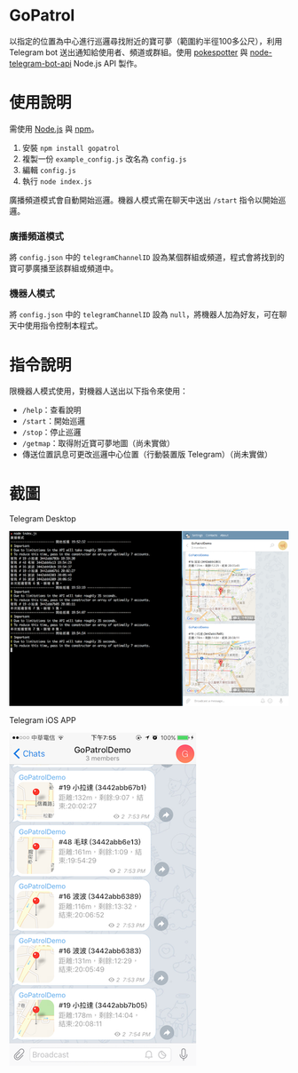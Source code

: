 # GoPatrol
以指定的位置為中心進行巡邏尋找附近的寶可夢（範圍約半徑100多公尺），利用 Telegram bot 送出通知給使用者、頻道或群組。使用 [pokespotter](https://github.com/brentschooley/pokespotter) 與 [node-telegram-bot-api](https://github.com/yagop/node-telegram-bot-api) Node.js API 製作。

# 使用說明
需使用 [Node.js](https://nodejs.org/en/) 與 [npm](https://www.npmjs.com/)。

1. 安裝 `npm install gopatrol`
2. 複製一份 `example_config.js` 改名為 `config.js`
3. 編輯 `config.js`
4. 執行 `node index.js`

廣播頻道模式會自動開始巡邏。機器人模式需在聊天中送出 `/start` 指令以開始巡邏。

### 廣播頻道模式
將 `config.json` 中的 `telegramChannelID` 設為某個群組或頻道，程式會將找到的寶可夢廣播至該群組或頻道中。

### 機器人模式
將 `config.json` 中的 `telegramChannelID` 設為 `null`，將機器人加為好友，可在聊天中使用指令控制本程式。

# 指令說明
限機器人模式使用，對機器人送出以下指令來使用：

- `/help`：查看說明
- `/start`：開始巡邏
- `/stop`：停止巡邏
- `/getmap`：取得附近寶可夢地圖（尚未實做）
- 傳送位置訊息可更改巡邏中心位置（行動裝置版 Telegram）（尚未實做）

# 截圖
Telegram Desktop

![Mac Demo](screenshot/MacDemo.png)

Telegram iOS APP

![iOS Demo](screenshot/iOSDemo.png)